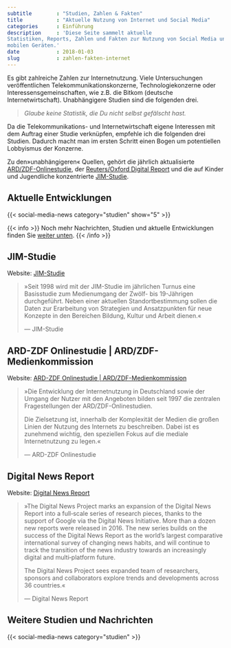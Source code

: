 ```yaml
---
subtitle        : "Studien, Zahlen & Fakten"
title           : "Aktuelle Nutzung von Internet und Social Media"
categories      : Einführung
description     : 'Diese Seite sammelt aktuelle
Statistiken, Reports, Zahlen und Fakten zur Nutzung von Social Media und
mobilen Geräten.'
date            : 2018-01-03
slug            : zahlen-fakten-internet
---
```

Es gibt zahlreiche Zahlen zur Internetnutzung. Viele Untersuchungen
veröffentlichen Telekommunikationskonzerne, Technologiekonzerne oder
Interessensgemeinschaften, wie z.B. die Bitkom (deutsche
Internetwirtschaft). Unabhängigere Studien sind die folgenden drei.
<!-- readmore -->

> *Glaube keine Statistik, die Du nicht selbst gefälscht hast.*

Da die Telekommunikations- und Internetwirtschaft eigene Interessen mit dem Auftrag einer Studie verknüpfen, empfehle ich die folgenden drei Studien. Dadurch macht man im ersten Schritt einen Bogen um potentiellen Lobbyismus der Konzerne.

Zu den»unabhängigeren« Quellen, gehört die jährlich aktualisierte [ARD/ZDF-Onlinestudie](http://www.ard-zdf-onlinestudie.de/), der
[Reuters/Oxford Digital Report](http://www.digitalnewsreport.org) und die auf Kinder und Jugendliche konzentrierte [JIM-Studie](https://www.mpfs.de/studien/jim-studie/).

## Aktuelle Entwicklungen

{{< social-media-news category="studien" show="5" >}}

{{< info >}}
Noch mehr Nachrichten, Studien und aktuelle Entwicklungen finden Sie [weiter unten](#weitere-studien-und-nachrichten).
{{< /info >}}

## JIM-Studie

Website: [JIM-Studie](https://www.mpfs.de/studien/jim-studie/2018/)

> »Seit 1998 wird mit der JIM-Studie im jährlichen Turnus eine
> Basisstudie zum Medienumgang der Zwölf- bis 19-Jährigen durchgeführt.
> Neben einer aktuellen Standortbestimmung sollen die Daten zur
> Erarbeitung von Strategien und Ansatzpunkten für neue Konzepte in den
> Bereichen Bildung, Kultur und Arbeit dienen.«
> 
> —  JIM-Studie 

## ARD-ZDF Onlinestudie | ARD/ZDF-Medienkommission

Website: [ARD-ZDF Onlinestudie |
ARD/ZDF-Medienkommission](http://www.ard-zdf-onlinestudie.de/)

> »Die Entwicklung der Internetnutzung in Deutschland sowie der Umgang
> der Nutzer mit den Angeboten bilden seit 1997 die zentralen
> Fragestellungen der ARD/ZDF-Onlinestudien.  
>   
> Die Zielsetzung ist, innerhalb der Komplexität der Medien die großen
> Linien der Nutzung des Internets zu beschreiben. Dabei ist es
> zunehmend wichtig, den speziellen Fokus auf die mediale
> Internetnutzung zu legen.«
> 
> —  ARD-ZDF Onlinestudie 

## Digital News Report

Website: [Digital News Report](http://www.digitalnewsreport.org/)

> »The Digital News Project marks an expansion of the Digital News Report
> into a full‐scale series of research pieces, thanks to the support of
> Google via the Digital News Initiative. More than a dozen new reports
> were released in 2016. The new series builds on the success of the
> Digital News Report as the world’s largest comparative international
> survey of changing news habits, and will continue to track the
> transition of the news industry towards an increasingly digital and
> multi‐platform future.  
>   
> The Digital News Project sees expanded team of researchers, sponsors
> and collaborators explore trends and developments across 36 countries.«
> 
> —  Digital News Report 

## Weitere Studien und Nachrichten

{{< social-media-news category="studien" >}}
